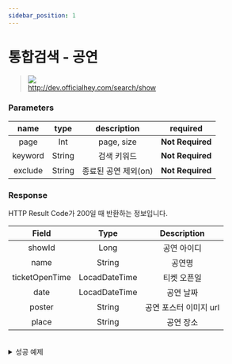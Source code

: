 ```yaml
---
sidebar_position: 1
---
```


# 통합검색 - 공연


> ![](https://img.shields.io/static/v1?label=&message=GET&color=brightgreen) <br/>
> http://dev.officialhey.com/search/show


### Parameters
|  name   |  type  |             description             |     required     |
|:-------:|:------:|:-----------------------------------:|:----------------:|
|  page   |  Int   |             page, size              | **Not Required** |
| keyword | String |               검색 키워드                |    **Not Required**     | 
| exclude | String |            종료된 공연 제외(on)            |    **Not Required**     | 



### Response

HTTP Result Code가 200일 때 반환하는 정보입니다.


|     Field      |     Type      |  Description   |   
|:--------------:|:-------------:|:--------------:|
|     showId     |     Long      |     공연 아이디     | 
|      name      |    String     |      공연명       |   
| ticketOpenTime | LocadDateTime |     티켓 오픈일     |  
|      date      | LocadDateTime |     공연 날짜      |  
|     poster     |    String     | 공연 포스터 이미지 url |    
|     place      |    String     |     공연 장소      | 

<br/>
  <details markdown="1">
  <summary>성공 예제</summary>

```
{
    "ok": true,
    "data": {
        "content": [
            {
                "id": 2,
                "name": "show",
                "ticketOpenTime": null,
                "date": "2024-04-03T19:00:00",
                "poster": "https://example.com/image1.jpg",
                "place": "Hey Theater"
            },
            {
                "id": 1,
                "name": "show3",
                "ticketOpenTime": null,
                "date": "2024-04-03T19:00:00",
                "poster": "https://example.com/image1.jpg",
                "place": "Hey Theater"
            }
        ],
        "currentPage": 0,
        "size": 20,
        "first": true,
        "last": true
    }
}
  ```

  </details>

<br/>